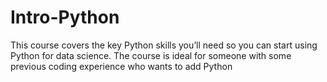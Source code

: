 # Intro-Python

This course covers the key Python skills you’ll need so you can start using Python for data science. The course is ideal for someone with some previous coding experience who wants to add Python

